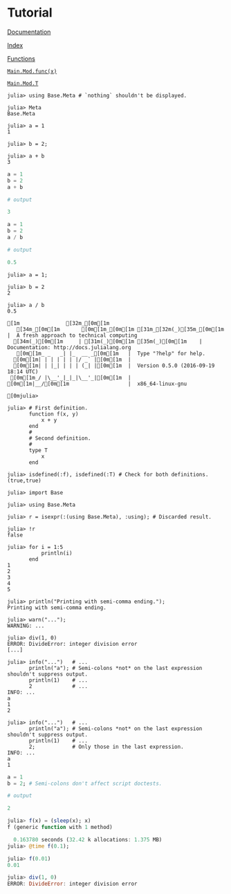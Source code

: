 
<a id='Tutorial-1'></a>

# Tutorial


[Documentation](../index.md#Documentation-1)


[Index](../index.md#Index-1)


[Functions](../lib/functions.md#Functions-1)


[`Main.Mod.func(x)`](../lib/functions.md#Mod.func-Tuple{Any})


[`Main.Mod.T`](../lib/functions.md#Mod.T)


```jlcon
julia> using Base.Meta # `nothing` shouldn't be displayed.

julia> Meta
Base.Meta

julia> a = 1
1

julia> b = 2;

julia> a + b
3
```


```julia
a = 1
b = 2
a + b

# output

3
```




```julia
a = 1
b = 2
a / b

# output

0.5
```


```jlcon
julia> a = 1;

julia> b = 2
2

julia> a / b
0.5
```


```
[1m               [32m_[0m[1m
   [34m_[0m[1m       [0m[1m_[0m[1m [31m_[32m(_)[35m_[0m[1m     |  A fresh approach to technical computing
  [34m(_)[0m[1m     | [31m(_)[0m[1m [35m(_)[0m[1m    |  Documentation: http://docs.julialang.org
   [0m[1m_ _   _| |_  __ _[0m[1m   |  Type "?help" for help.
  [0m[1m| | | | | | |/ _` |[0m[1m  |
  [0m[1m| | |_| | | | (_| |[0m[1m  |  Version 0.5.0 (2016-09-19 18:14 UTC)
 [0m[1m_/ |\__'_|_|_|\__'_|[0m[1m  |  
[0m[1m|__/[0m[1m                   |  x86_64-linux-gnu

[0mjulia>
```


```jlcon
julia> # First definition.
       function f(x, y)
           x + y
       end
       #
       # Second definition.
       #
       type T
           x
       end

julia> isdefined(:f), isdefined(:T) # Check for both definitions.
(true,true)

julia> import Base

julia> using Base.Meta

julia> r = isexpr(:(using Base.Meta), :using); # Discarded result.

julia> !r
false
```


```jlcon
julia> for i = 1:5
           println(i)
       end
1
2
3
4
5

julia> println("Printing with semi-comma ending.");
Printing with semi-comma ending.

julia> warn("...");
WARNING: ...

julia> div(1, 0)
ERROR: DivideError: integer division error
[...]

julia> info("...")   # ...
       println("a"); # Semi-colons *not* on the last expression shouldn't suppress output.
       println(1)    # ...
       2             # ...
INFO: ...
a
1
2

julia> info("...")   # ...
       println("a"); # Semi-colons *not* on the last expression shouldn't suppress output.
       println(1)    # ...
       2;            # Only those in the last expression.
INFO: ...
a
1

```


```julia
a = 1
b = 2; # Semi-colons don't affect script doctests.

# output

2
```


```julia
julia> f(x) = (sleep(x); x)
f (generic function with 1 method)

  0.163780 seconds (32.42 k allocations: 1.375 MB)
julia> @time f(0.1);
```


```julia
julia> f(0.01)
0.01

julia> div(1, 0)
ERROR: DivideError: integer division error
```

